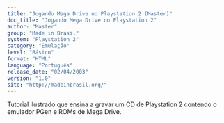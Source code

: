 ```yaml
---
title: "Jogando Mega Drive no Playstation 2 (Master)"
doc_title: "Jogando Mega Drive no Playstation 2"
author: "Master"
group: "Made in Brasil"
system: "Playstation 2"
category: "Emulação"
level: "Básico"
format: "HTML"
language: "Português"
release_date: "02/04/2003"
version: "1.0"
site: "http://madeinbrasil.org/"
---
```

Tutorial ilustrado que ensina a gravar um CD de Playstation 2 contendo o emulador PGen e ROMs de Mega Drive.